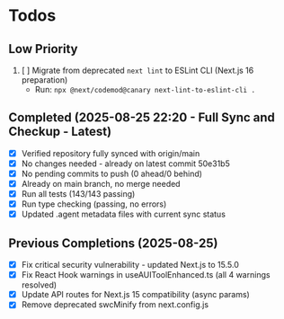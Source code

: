 # Todos

## Low Priority
1. [ ] Migrate from deprecated `next lint` to ESLint CLI (Next.js 16 preparation)
   - Run: `npx @next/codemod@canary next-lint-to-eslint-cli .`

## Completed (2025-08-25 22:20 - Full Sync and Checkup - Latest)
- [x] Verified repository fully synced with origin/main
- [x] No changes needed - already on latest commit 50e31b5
- [x] No pending commits to push (0 ahead/0 behind)
- [x] Already on main branch, no merge needed
- [x] Run all tests (143/143 passing)
- [x] Run type checking (passing, no errors)
- [x] Updated .agent metadata files with current sync status

## Previous Completions (2025-08-25)
- [x] Fix critical security vulnerability - updated Next.js to 15.5.0
- [x] Fix React Hook warnings in useAUIToolEnhanced.ts (all 4 warnings resolved)
- [x] Update API routes for Next.js 15 compatibility (async params)
- [x] Remove deprecated swcMinify from next.config.js